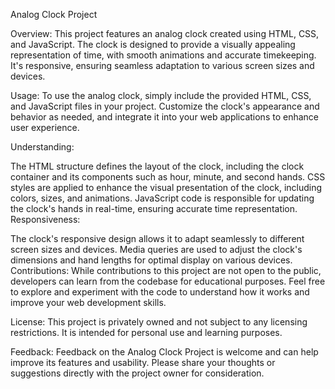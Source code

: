 Analog Clock Project

Overview:
This project features an analog clock created using HTML, CSS, and JavaScript. The clock is designed to provide a visually appealing representation of time, with smooth animations and accurate timekeeping. It's responsive, ensuring seamless adaptation to various screen sizes and devices.

Usage:
To use the analog clock, simply include the provided HTML, CSS, and JavaScript files in your project. Customize the clock's appearance and behavior as needed, and integrate it into your web applications to enhance user experience.

Understanding:

The HTML structure defines the layout of the clock, including the clock container and its components such as hour, minute, and second hands.
CSS styles are applied to enhance the visual presentation of the clock, including colors, sizes, and animations.
JavaScript code is responsible for updating the clock's hands in real-time, ensuring accurate time representation.
Responsiveness:

The clock's responsive design allows it to adapt seamlessly to different screen sizes and devices.
Media queries are used to adjust the clock's dimensions and hand lengths for optimal display on various devices.
Contributions:
While contributions to this project are not open to the public, developers can learn from the codebase for educational purposes. Feel free to explore and experiment with the code to understand how it works and improve your web development skills.

License:
This project is privately owned and not subject to any licensing restrictions. It is intended for personal use and learning purposes.

Feedback:
Feedback on the Analog Clock Project is welcome and can help improve its features and usability. Please share your thoughts or suggestions directly with the project owner for consideration.
